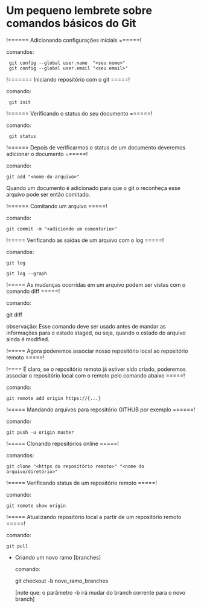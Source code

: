 
# Um pequeno lembrete sobre comandos básicos do Git


!====== Adicionando configurações iniciais ======!

   comandos:

     git config --global user.name  "<seu nome>"
     git config --global user.email "<seu email>"


!=======  Iniciando repositório com o git =====!

   comando:

     git init

!======  Verificando o status do seu documento ======!

   comando:

     git status

!====== Depois de verificarmos o status de um documento deveremos adicionar o documento ======!

   comando:

    git add "<nome-do-arquivo>"

Quando um documento é adicionado para que o git o reconheça esse arquivo pode ser então comitado.

!====== Comitando um arquivo =====!

   comando:

    git commit -m "<adiciondo um comentario>"

!===== Verificando as saidas de um arquivo com o log =====!

   comandos:

    git log

    git log --graph

!===== As mudanças ocorridas em um arquivo podem ser vistas com o comando diff =====!

  comando:

   git diff

   observação: Esse comando deve ser usado antes de mandar as informações para o estado
               staged, ou seja, quando o estado do arquivo ainda é modified.

!===== Agora poderemos associar nosso repositório local ao repositório remoto  =====!

!==== É claro, se o repositório remoto já estiver sido criado, poderemos associar o
      repositório local com o remoto pelo comando abaixo                       =====!

  comando:
  
    git remote add origin https://{...} 


!===== Mandando arquivos para repositório GITHUB por exemplo ======!

   comando:

    git push -u origin master 


!===== Clonando repositórios online =====!

   comandos:

    git clone "<https do repositório remoto>" "<nome do arquivo/diretório>"

!===== Verificando status de um repositório remoto =====!

   comando:
    
    git remote show origin  

!===== Atualizando repositório local a partir de um repositório remoto =====!

  comando:

    git pull      

* Criando um novo ramo [branches]

  comando:

   git checkout -b  novo_ramo_branches

   [note que: o parâmetro -b irá mudar do branch corrente para o novo branch]
